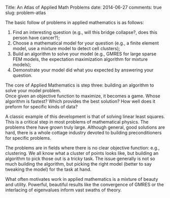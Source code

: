 Title: An Atlas of Applied Math Problems
date: 2014-06-27
comments: true
slug: problem-atlas


The basic follow of problems in applied mathematics is as follows:

1. Find an interesting question (e.g., will this bridge collapse?, does this person have cancer?);
2. Choose a mathematical model for your question (e.g., a finite element model, use a mixture model to detect cell clusters);
3. Build an algorithm to solve your model (e.g., GMRES for large sparse FEM models, the expectation maximization algorithm for mixture models);
4. Demonstrate your model did what you expected by answering your question.

The core of Applied Mathematics is step three: building an algorithm to solve your model problem.  
Once given an objective function to maximize, it becomes a game.
Whose algorithm is fastest? 
Which provides the best solution?
How well does it preform for specific kinds of data?


A classic example of this development is that of solving linear least squares.
This is a critical step in most problems of mathematical physics.
The problems there have grown truly large.
Although general, good solutions are hard, there is a whole cottage industry devoted to building preconditioners for specific problems.


The problems are in fields where there is no clear objective function: e.g., clustering.
We all know what a cluster of points looks like, but building an algorithm to pick those out is a tricky task.
The issue generally is not so much building the algorithm, but picking the right model (better to say tweaking the model) for the task at hand.


What often motivates work in applied mathematics is a mixture of beauty and utility.
Powerful, beautiful results like the convergence of GMRES or the interlacing of eigenvalues inform vast swaths of theory.






